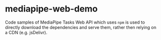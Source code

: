 # mediapipe-web-demo

Code samples of MediaPipe Tasks Web API which uses `npm` is used to directly download the dependencies and serve them, rather then relying on a CDN (e.g. jsDelivr).

